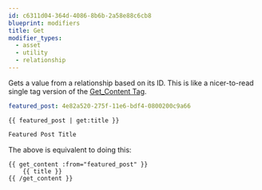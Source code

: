 ```yaml
---
id: c6311d04-364d-4086-8b6b-2a58e88c6cb8
blueprint: modifiers
title: Get
modifier_types:
  - asset
  - utility
  - relationship
---
```

Gets a value from a relationship based on its ID. This is like a nicer-to-read single tag version of the
[Get_Content Tag](/tags/get_content).

```yaml
featured_post: 4e82a520-275f-11e6-bdf4-0800200c9a66
```

```
{{ featured_post | get:title }}
```

```html
Featured Post Title
```

The above is equivalent to doing this:

```
{{ get_content :from="featured_post" }}
    {{ title }}
{{ /get_content }}
```
